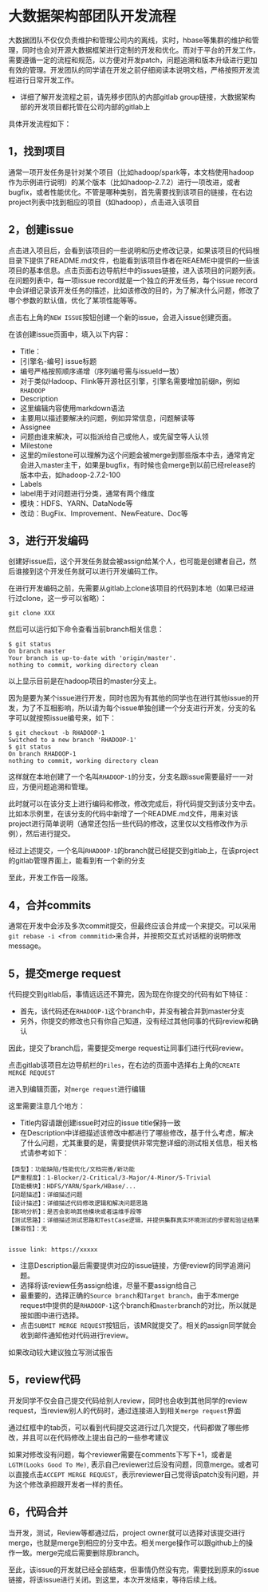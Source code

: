 # 大数据架构部团队开发流程

大数据团队不仅仅负责维护和管理公司内的离线，实时，hbase等集群的维护和管理，同时也会对开源大数据框架进行定制的开发和优化。而对于平台的开发工作，需要遵循一定的流程和规范，以方便对开发patch，问题追溯和版本升级进行更加有效的管理。开发团队的同学请在开发之前仔细阅读本说明文档，严格按照开发流程进行日常开发工作。

* 详细了解开发流程之前，请先移步团队的内部gitlab group链接，大数据架构部的开发项目都托管在公司内部的gitlab上

具体开发流程如下：

## 1，找到项目
通常一项开发任务是针对某个项目（比如hadoop/spark等，本文档使用hadoop作为示例进行说明）的某个版本（比如hadoop-2.7.2）进行一项改进，或者bugfix，或者性能优化。不管是哪种类别，首先需要找到该项目的链接，在右边project列表中找到相应的项目（如hadoop），点击进入该项目

## 2，创建issue
点击进入项目后，会看到该项目的一些说明和历史修改记录，如果该项目的代码根目录下提供了README.md文件，也能看到该项目作者在REAEME中提供的一些该项目的基本信息。点击页面右边导航栏中的issues链接，进入该项目的问题列表。
在问题列表中，每一项issue record就是一个独立的开发任务，每个issue record中会详细记录该开发任务的描述，比如该修改的目的，为了解决什么问题，修改了哪个参数的默认值，优化了某项性能等等。

点击右上角的`NEW ISSUE`按钮创建一个新的issue，会进入issue创建页面。

在该创建issue页面中，填入以下内容：

 * Title：
  * [引擎名-编号] issue标题
  * 编号严格按照顺序递增（序列编号需与issueId一致）
  * 对于类似Hadoop、Flink等开源社区引擎，引擎名需要增加前缀`R`，例如`RHADOOP`
 * Description
  * 这里编辑内容使用markdown语法
  * 主要用以描述要解决的问题，例如异常信息，问题解读等
 * Assignee
  * 问题由谁来解决，可以指派给自己或他人，或先留空等人认领
 * Milestone
  * 这里的milestone可以理解为这个问题会被merge到那些版本中去，通常肯定会进入master主干，如果是bugfix，有时候也会merge到以前已经release的版本中去，如hadoop-2.7.2-100
 * Labels
  * label用于对问题进行分类，通常有两个维度
  * 模块：HDFS、YARN、DataNode等
  * 改动：BugFix、Improvement、NewFeature、Doc等

## 3，进行开发编码
创建好issue后，这个开发任务就会被assign给某个人，也可能是创建者自己，然后谁接到这个开发任务就可以进行开发编码工作。

在进行开发编码之前，先需要从gitlab上clone该项目的代码到本地（如果已经进行过clone，这一步可以省略）：

```
git clone XXX
```

然后可以运行如下命令查看当前branch相关信息：

```
$ git status
On branch master
Your branch is up-to-date with 'origin/master'.
nothing to commit, working directory clean
```

以上显示目前是在hadoop项目的master分支上。


因为是要为某个issue进行开发，同时也因为有其他的同学也在进行其他issue的开发，为了不互相影响，所以请为每个issue单独创建一个分支进行开发，分支的名字可以就按照issue编号来，如下：

```
$ git checkout -b RHADOOP-1
Switched to a new branch 'RHADOOP-1'
$ git status
On branch RHADOOP-1
nothing to commit, working directory clean
```

这样就在本地创建了一个名叫`RHADOOP-1`的分支，分支名跟issue需要最好一一对应，方便问题追溯和管理。

此时就可以在该分支上进行编码和修改，修改完成后，将代码提交到该分支中去。比如本示例里，在该分支的代码中新增了一个README.md文件，用来对该project进行简单说明（通常还包括一些代码的修改，这里仅以文档修改作为示例），然后进行提交。


经过上述提交，一个名叫`RHADOOP-1`的branch就已经提交到gitlab上，在该project的gitlab管理界面上，能看到有一个新的分支

至此，开发工作告一段落。


## 4，合并commits
通常在开发中会涉及多次commit提交，但最终应该合并成一个来提交。可以采用`git rebase -i <from commmitid>`来合并，并按照交互式对话框的说明修改message。

## 5，提交merge request
代码提交到gitlab后，事情远远还不算完，因为现在你提交的代码有如下特征：

* 首先，该代码还在`RHADOOP-1`这个branch中，并没有被合并到master分支
* 另外，你提交的修改也只有你自己知道，没有经过其他同事的代码review和确认

因此，提交了branch后，需要提交merge request让同事们进行代码review。

点击gitlab该项目左边导航栏的`Files`，在右边的页面中选择右上角的`CREATE MERGE REQUEST`

进入到编辑页面，对`merge request`进行编辑

这里需要注意几个地方：

* Title内容请跟创建issue时对应的issue title保持一致
* 在Description中详细描述该修改中都进行了哪些修改，基于什么考虑，解决了什么问题，尤其重要的是，需要提供非常完整详细的测试相关信息，相关格式请参考如下：

```
【类型】：功能缺陷/性能优化/文档完善/新功能
【严重程度】：1-Blocker/2-Critical/3-Major/4-Minor/5-Trivial
【功能模块】：HDFS/YARN/Spark/HBase/...
【问题描述】：详细描述问题
【设计描述】：详细描述代码修改逻辑和解决问题思路
【影响分析】：是否会影响其他模块或者运维手段等
【测试思路】：详细描述测试思路和TestCase逻辑，并提供集群真实环境测试的步骤和验证结果
【兼容性】：无


issue link: https://xxxxx

```
* 注意Description最后需要提供对应的issue链接，方便review的同学追溯问题。
* 选择将该review任务assign给谁，尽量不要assign给自己
* 最重要的，选择正确的`Source branch`和`Target branch`，由于本merge request中提供的是`RHADOOP-1`这个branch和`master`branch的对比，所以就是按如图中进行选择。
* 点击`SUBMIT MERGE REQUEST`按钮后，该MR就提交了。相关的assign同学就会收到邮件通知他对代码进行review。

如果改动较大建议独立写测试报告

## 5，review代码

开发同学不仅会自己提交代码给别人review，同时也会收到其他同学的review request，当review别人的代码时，通过连接进入到相关`merge request`界面

通过红框中的tab页，可以看到代码提交这进行过几次提交，代码都做了哪些修改，并且可以在代码修改上提出自己的一些参考建议

如果对修改没有问题，每个reviewer需要在comments下写下+1，或者是`LGTM(Looks Good To Me)`, 表示自己reviewer过后没有问题，同意merge。或者可以直接点击`ACCEPT MERGE REQUEST`，表示reviewer自己觉得该patch没有问题，并为这个修改承担跟开发者一样的责任。

## 6，代码合并

当开发，测试，Review等都通过后，project owner就可以选择对该提交进行merge，也就是merge到相应的分支中去。相关merge操作可以跟github上的操作一致。merge完成后需要删除原branch。


至此，该issue的开发就已经全部结束，但事情仍然没有完，需要找到原来的issue链接，将该issue进行关闭。到这里，本次开发结束，等待后续上线。
